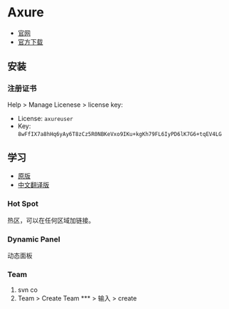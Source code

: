 # Axure

* [官网](https://www.axure.com/)
* [官方下载](https://www.axure.com/download)

## 安装

### 注册证书

Help > Manage Licenese > license key:

* License: `axureuser`
* Key: `8wFfIX7a8hHq6yAy6T8zCz5R0NBKeVxo9IKu+kgKh79FL6IyPD6lK7G6+tqEV4LG`

## 学习

* [原版](http://www.axure.com/support)
* [中文翻译版](http://www.webppd.com/thread-9347-1-1.html)

### Hot Spot

热区，可以在任何区域加链接。

### Dynamic Panel

动态面板

### Team

1. svn co <svn url> <local url>
2. Team > Create Team *** > 输入 <local url> > create
